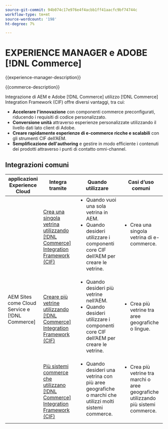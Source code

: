 ```yaml
---
source-git-commit: 94b074c17e976e4f4acbb1ff41aacfc9bf74744c
workflow-type: tm+mt
source-wordcount: '198'
ht-degree: 7%

---
```



# EXPERIENCE MANAGER e ADOBE [!DNL Commerce]

{{experience-manager-description}}

{{commerce-description}}

Integrazione di AEM e Adobe [!DNL Commerce] utilizzo [!DNL Commerce] Integration Framework (CIF) offre diversi vantaggi, tra cui:

+ **Accelerare l&#39;innovazione** con componenti commerce preconfigurati, riducendo i requisiti di codice personalizzato.
+ **Conversione unità** attraverso esperienze personalizzate utilizzando il livello dati lato client di Adobe.
+ **Creare rapidamente esperienze di e-commerce ricche e scalabili** con gli strumenti CIF dell’AEM.
+ **Semplificazione dell&#39;authoring** e gestire in modo efficiente i contenuti dei prodotti attraverso i punti di contatto omni-channel.

## Integrazioni comuni

<table>
    <thead>
        <tr>
            <th>applicazioni Experience Cloud</th>
            <th>Integra tramite</th>
            <th>Quando utilizzare</th>
            <th>Casi d’uso comuni</th>
        </tr>
    </thead>
    <tbody>
        <tr>
            <td rowspan="3">AEM Sites come Cloud Service e [!DNL Commerce]</td>
            <td><a href="https://experienceleague.adobe.com/docs/experience-manager-cloud-service/content/content-and-commerce/storefront/getting-started.html" target="_blank" rel="noreferrer">Crea una singola vetrina utilizzando [!DNL Commerce] Integration Framework (CIF)</a></td>
            <td>
                <ul style="margin-top: 0;">
                    <li>Quando vuoi una sola vetrina in AEM.</li>
                    <li>Quando desideri utilizzare i componenti core CIF dell’AEM per creare le vetrine.</li>
                </ul>
            </td>
            <td>
                <ul style="margin-top: 0;">
                    <li>
                        Crea una singola vetrina di e-commerce.
                    </li>
                </ul>
            </td>
        </tr>
        <tr>
            <td><a href="https://experienceleague.adobe.com/docs/experience-manager-cloud-service/content/content-and-commerce/storefront/administering/multi-store-setup.html" target="_blank" rel="noreferrer">Creare più vetrine utilizzando [!DNL Commerce] Integration Framework (CIF)</a></td>
            <td>
                <ul style="margin-top: 0;">
                    <li>Quando desideri più vetrine nell’AEM.</li>
                    <li>Quando desideri utilizzare i componenti core CIF dell’AEM per creare le vetrine.</li>
                </ul>
            </td>
            <td>
                <ul style="margin-top: 0;">
                    <li>Crea più vetrine tra aree geografiche o lingue.</li>
                </ul>
            </td>
        </tr>
        <tr>
            <td><a href="https://experienceleague.adobe.com/docs/experience-manager-cloud-service/content/content-and-commerce/storefront/administering/multiple-commerce-systems-setup.html?lang=it" target="_blank" rel="noreferrer">Più sistemi commerce che utilizzano [!DNL Commerce] Integration Framework (CIF)</a></td>
            <td>
                <ul style="margin-top: 0;"><li>Quando desideri una vetrina con più aree geografiche o marchi che utilizzi molti sistemi commerce.</li></ul>
            </td>
            <td>
                <ul style="margin-top: 0;"><li>Crea più vetrine tra marchi o aree geografiche utilizzando più sistemi commerce.</li></ul>
            </td>
        </tr>
    </tbody>          
</table>
